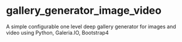 # gallery_generator_image_video
A simple configurable one level deep gallery generator for images and video using Python, Galeria.IO, Bootstrap4
